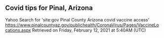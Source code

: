 ## Covid tips for Pinal, Arizona

Yahoo Search for 'site:gov Pinal County Arizona covid vaccine access'
https://www.pinalcountyaz.gov/publichealth/CoronaVirus/Pages/VaccineLocations.aspx
Retrieved on Friday, February 12, 2021 at 5:40AM (UTC)